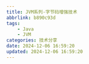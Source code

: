 ```yaml
---
title: JVM系列-字节码增强技术
abbrlink: b890c93d
tags:
    - Java
    - JVM
categories: 技术分享
date: 2024-12-06 16:59:20
updated: 2024-12-06 16:59:20
---
```


